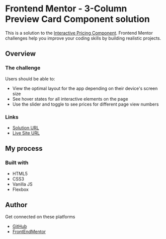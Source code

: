 # Frontend Mentor - 3-Column Preview Card Component solution

This is a solution to the [Interactive Pricing Component](https://www.frontendmentor.io/challenges/interactive-pricing-component-t0m8PIyY8). 
Frontend Mentor challenges help you improve your coding skills by building realistic projects. 

## Overview

### The challenge
Users should be able to:
- View the optimal layout for the app depending on their device's screen size
- See hover states for all interactive elements on the page
- Use the slider and toggle to see prices for different page view numbers

### Links
- [Solution URL](https://www.frontendmentor.io/solutions/interactive-pricing-component-o4D9ACwfL)
- [Live Site URL](https://wilsonteh.github.io/Interactive-Pricing-Component_FrontEndMentor/)


## My process

### Built with
- HTML5
- CSS3 
- Vanilla JS
- Flexbox 

## Author
Get connected on these platforms
- [GitHub](https://github.com/wilsonteh)
- [FrontEndMentor](https://www.frontendmentor.io/profile/wilsonteh)  

